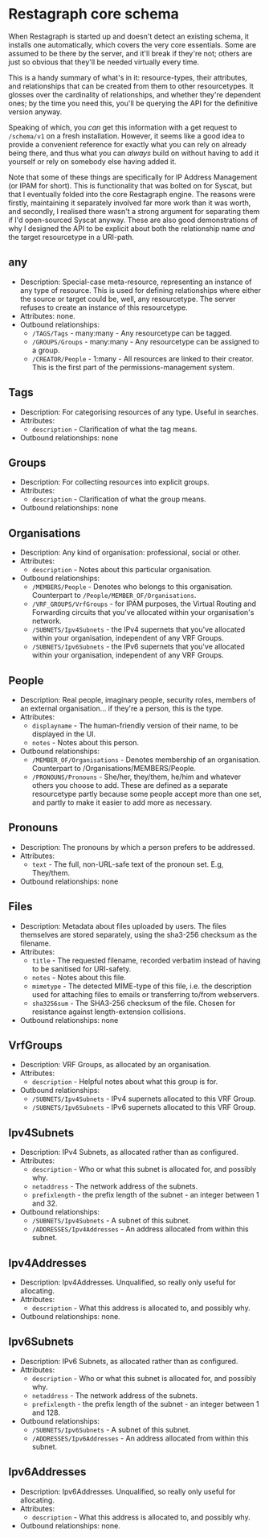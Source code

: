 # Restagraph core schema

When Restagraph is started up and doesn't detect an existing schema, it installs one automatically, which covers the very core essentials. Some are assumed to be there by the server, and it'll break if they're not; others are just so obvious that they'll be needed virtually every time.

This is a handy summary of what's in it: resource-types, their attributes, and relationships that can be created from them to other resourcetypes. It glosses over the cardinality of relationships, and whether they're dependent ones; by the time you need this, you'll be querying the API for the definitive version anyway.

Speaking of which, you _can_ get this information with a get request to `/schema/v1` on a fresh installation. However, it seems like a good idea to provide a convenient reference for exactly what you can rely on already being there, and thus what you can _always_ build on without having to add it yourself or rely on somebody else having added it.

Note that some of these things are specifically for IP Address Management (or IPAM for short). This is functionality that was bolted on for Syscat, but that I eventually folded into the core Restagraph engine. The reasons were firstly, maintaining it separately involved far more work than it was worth, and secondly, I realised there wasn't a strong argument for separating them if I'd open-sourced Syscat anyway. These are also good demonstrations of why I designed the API to be explicit about both the relationship name _and_ the target resourcetype in a URI-path.


## any

- Description: Special-case meta-resource, representing an instance of any type of resource. This is used for defining relationships where either the source or target could be, well, any resourcetype. The server refuses to create an instance of this resourcetype.
- Attributes: none.
- Outbound relationships:
    - `/TAGS/Tags` - many:many - Any resourcetype can be tagged.
    - `/GROUPS/Groups` - many:many - Any resourcetype can be assigned to a group.
    - `/CREATOR/People` - 1:many - All resources are linked to their creator. This is the first part of the permissions-management system.


## Tags

- Description: For categorising resources of any type. Useful in searches.
- Attributes:
    - `description` - Clarification of what the tag means.
- Outbound relationships: none


## Groups

- Description: For collecting resources into explicit groups.
- Attributes:
    - `description` - Clarification of what the group means.
- Outbound relationships: none


## Organisations

- Description: Any kind of organisation: professional, social or other.
- Attributes:
    - `description` - Notes about this particular organisation.
- Outbound relationships:
    - `/MEMBERS/People` - Denotes who belongs to this organisation. Counterpart to `/People/MEMBER_OF/Organisations`.
    - `/VRF_GROUPS/VrfGroups` - for IPAM purposes, the Virtual Routing and Forwarding circuits that you've allocated within your organisation's network.
    - `/SUBNETS/Ipv4Subnets` - the IPv4 supernets that you've allocated within your organisation, independent of any VRF Groups.
    - `/SUBNETS/Ipv6Subnets` - the IPv6 supernets that you've allocated within your organisation, independent of any VRF Groups.


## People

- Description: Real people, imaginary people, security roles, members of an external organisation... if they're a person, this is the type.
- Attributes:
    - `displayname` - The human-friendly version of their name, to be displayed in the UI.
    - `notes` - Notes about this person.
- Outbound relationships:
    - `/MEMBER_OF/Organisations` - Denotes membership of an organisation. Counterpart to /Organisations/MEMBERS/People.
    - `/PRONOUNS/Pronouns` - She/her, they/them, he/him and whatever others you choose to add. These are defined as a separate resourcetype partly because some people accept more than one set, and partly to make it easier to add more as necessary.


## Pronouns

- Description: The pronouns by which a person prefers to be addressed.
- Attributes:
    - `text` - The full, non-URL-safe text of the pronoun set. E.g, They/them.
- Outbound relationships: none


## Files

- Description: Metadata about files uploaded by users. The files themselves are stored separately, using the sha3-256 checksum as the filename.
- Attributes:
    - `title` - The requested filename, recorded verbatim instead of having to be sanitised for URI-safety.
    - `notes` - Notes about this file.
    - `mimetype` - The detected MIME-type of this file, i.e. the description used for attaching files to emails or transferring to/from webservers.
    - `sha3256sum` - The SHA3-256 checksum of the file. Chosen for resistance against length-extension collisions.
- Outbound relationships: none


## VrfGroups

- Description: VRF Groups, as allocated by an organisation.
- Attributes:
    - `description` - Helpful notes about what this group is for.
- Outbound relationships:
    - `/SUBNETS/Ipv4Subnets` - IPv4 supernets allocated to this VRF Group.
    - `/SUBNETS/Ipv6Subnets` - IPv6 supernets allocated to this VRF Group.


## Ipv4Subnets

- Description: IPv4 Subnets, as allocated rather than as configured.
- Attributes:
    - `description` - Who or what this subnet is allocated for, and possibly why.
    - `netaddress` - The network address of the subnets.
    - `prefixlength` - the prefix length of the subnet - an integer between 1 and 32.
- Outbound relationships:
    - `/SUBNETS/Ipv4Subnets` - A subnet of this subnet.
    - `/ADDRESSES/Ipv4Addresses` - An address allocated from within this subnet.


## Ipv4Addresses

- Description: Ipv4Addresses. Unqualified, so really only useful for allocating.
- Attributes:
    - `description` - What this address is allocated to, and possibly why.
- Outbound relationships: none.


## Ipv6Subnets

- Description: IPv6 Subnets, as allocated rather than as configured.
- Attributes:
    - `description` - Who or what this subnet is allocated for, and possibly why.
    - `netaddress` - The network address of the subnets.
    - `prefixlength` - the prefix length of the subnet - an integer between 1 and 128.
- Outbound relationships:
    - `/SUBNETS/Ipv6Subnets` - A subnet of this subnet.
    - `/ADDRESSES/Ipv6Addresses` - An address allocated from within this subnet.


## Ipv6Addresses

- Description: Ipv6Addresses. Unqualified, so really only useful for allocating.
- Attributes:
    - `description` - What this address is allocated to, and possibly why.
- Outbound relationships: none.
